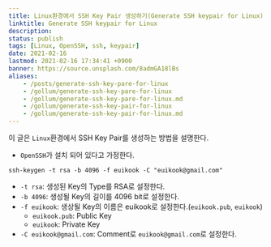 ```yaml
---
title: Linux환경에서 SSH Key Pair 생성하기(Generate SSH keypair for Linux)
linktitle: Generate SSH keypair for Linux
description: 
status: publish
tags: [Linux, OpenSSH, ssh, keypair]
date: 2021-02-16
lastmod: 2021-02-16 17:34:41 +0900
banner: https://source.unsplash.com/8admGA18lBs
aliases:
    - /posts/generate-ssh-key-pare-for-linux
    - /gollum/generate-ssh-key-pare-for-linux
    - /gollum/generate-ssh-key-pare-for-linux.md
    - /gollum/generate-ssh-key-pair-for-linux
    - /gollum/generate-ssh-key-pair-for-linux.md
---
```


이 글은 `Linux`환경에서 SSH Key Pair를 생성하는 방법을 설명한다. 


* `OpenSSH`가 설치 되어 있다고 가정한다. 


```
ssh-keygen -t rsa -b 4096 -f euikook -C "euikook@gmail.com"
```

<!--more-->

* `-t rsa`: 생성된 Key의 Type를 RSA로 설정한다.
* `-b 4096`: 생성될 Key의 길이를 4096 bit로 설정한다.
* `-f euikook`: 생상될 Key의 이름은 euikook로 설정한다.(`euikook.pub`, `euikook`)
    * `euikook.pub`: Public Key
    * `euikook`: Private Key
* `-C euikook@gmail.com`: Comment로 `euikook@gmail.com`로 설정한다.
